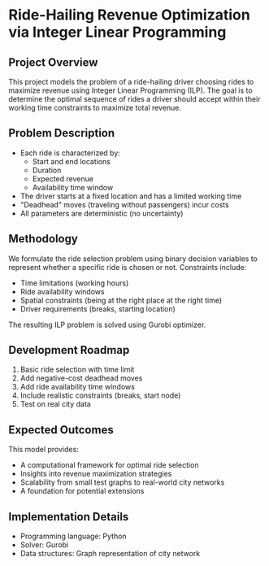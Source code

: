# Ride-Hailing Revenue Optimization via Integer Linear Programming

## Project Overview
This project models the problem of a ride-hailing driver choosing rides to maximize revenue using Integer Linear Programming (ILP). The goal is to determine the optimal sequence of rides a driver should accept within their working time constraints to maximize total revenue.

## Problem Description
- Each ride is characterized by:
  - Start and end locations
  - Duration
  - Expected revenue
  - Availability time window
- The driver starts at a fixed location and has a limited working time
- "Deadhead" moves (traveling without passengers) incur costs
- All parameters are deterministic (no uncertainty)

## Methodology
We formulate the ride selection problem using binary decision variables to represent whether a specific ride is chosen or not. Constraints include:
- Time limitations (working hours)
- Ride availability windows
- Spatial constraints (being at the right place at the right time)
- Driver requirements (breaks, starting location)

The resulting ILP problem is solved using Gurobi optimizer.

## Development Roadmap
1. Basic ride selection with time limit
2. Add negative-cost deadhead moves
3. Add ride availability time windows
4. Include realistic constraints (breaks, start node)
5. Test on real city data

## Expected Outcomes
This model provides:
- A computational framework for optimal ride selection
- Insights into revenue maximization strategies
- Scalability from small test graphs to real-world city networks
- A foundation for potential extensions

## Implementation Details
- Programming language: Python
- Solver: Gurobi
- Data structures: Graph representation of city network